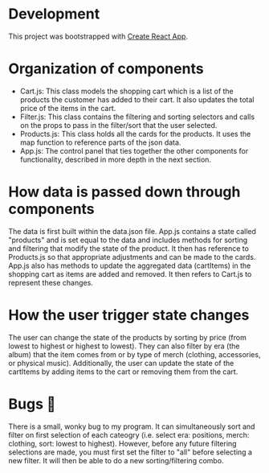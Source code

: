 # Development

This project was bootstrapped with [Create React App](https://github.com/facebook/create-react-app).

# Organization of components
* Cart.js: This class models the shopping cart which is a list of the products the customer has added to their cart. It also updates the total price of the items in the cart.
* Filter.js: This class contains the filtering and sorting selectors and calls on the props to pass in the filter/sort that the user selected.
* Products.js: This class holds all the cards for the products. It uses the map function to reference parts of the json data. 
* App.js: The control panel that ties together the other components for functionality, described in more depth in the next section. 

# How data is passed down through components
The data is first built within the data.json file. App.js contains a state called "products" and is set equal to the data and includes methods for sorting and filtering that modify the state of the product. It then has reference to Products.js so that appropriate adjustments and can be made to the cards. App.js also has methods to update the aggregated data (cartItems) in the shopping cart as items are added and removed. It then refers to Cart.js to represent these changes.

# How the user trigger state changes
The user can change the state of the products by sorting by price (from lowest to highest or highest to lowest). They can also filter by era (the album) that the item comes from or by type of merch (clothing, accessories, or physical music). Additionally, the user can update the state of the cartItems by adding items to the cart or removing them from the cart. 

# Bugs 🥺
There is a small, wonky bug to my program. It can simultaneously sort and filter on first selection of each cateogry (i.e. select era: positions, merch: clothing, sort: lowest to highest). However, before any future filtering selections are made, you must first set the filter to "all" before selecting a new filter. It will then be able to do a new sorting/filtering combo. 
